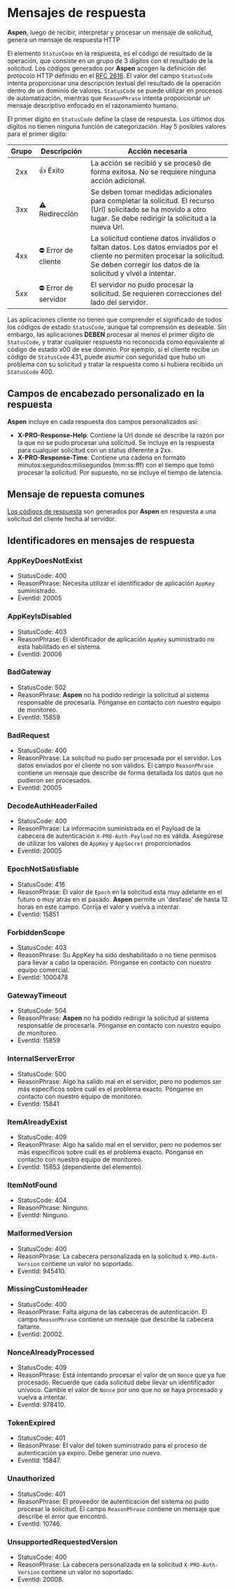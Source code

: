 # Mensajes de respuesta

**Aspen**, luego de recibir, interpretar y procesar un mensaje de solicitud, genera un mensaje de respuesta HTTP

El elemento `StatusCode` en la respuesta, es el código de resultado de la operación, que consiste en un grupo de 3 dígitos con el resultado de la solicitud.
Los códigos generados por **Aspen** acogen la definición del protocolo HTTP definido en el [RFC 2616](https://www.ietf.org/rfc/rfc2616.txt).
El valor del campo `StatusCode` intenta proporcionar una descripción textual del resultado de la operación dentro de un dominio de valores.
`StatusCode` se puede utilizar en procesos de automatización,  mientras que `ReasonPhrase` intenta proporcionar un mensaje descriptivo enfocado en el razonamiento humano.

El primer dígito en `StatusCode` define la clase de respuesta. Los últimos dos dígitos no tienen ninguna función de categorización. Hay 5 posibles valores para el primer dígito:

Grupo | Descripción | Acción necesaria
:---: | ----------- | -------------
2xx | :thumbsup: Éxito | La acción se recibió y se procesó de forma exitosa. No se requiere ninguna acción adicional.
3xx | :warning: Redirección |  Se deben tomar medidas adicionales para completar la solicitud. El recurso (Url) solicitado se ha movido a otro lugar. Se debe redirigir la solicitud a la nueva Url.
4xx |  :no_entry: Error de cliente | La solicitud contiene datos inválidos o faltan datos. Los datos enviados por el cliente no permiten procesar la solicitud. Se deben corregir los datos de la solicitud y vlvel a intentar.
5xx |  :no_entry: Error de servidor | El servidor no pudo procesar la solicitud. Se requieren correcciones del lado del servidor.

Las aplicaciones cliente no tienen que comprender el significado de todos los códigos de estado `StatusCode`, aunque tal comprensión es deseable.
Sin embargo, las aplicaciones **DEBEN** procesar al menos el primer dígito de `StatusCode`, y tratar cualquier respuesta no reconocida como equivalente al código de estado x00 de ese dominio.
Por ejemplo, si el cliente recibe un código de `StatusCode` 431, puede asumir con seguridad que hubo un problema con su solicitud y tratar la respuesta como si hubiera recibido un `StatusCode` 400.

## Campos de encabezado personalizado en la respuesta

**Aspen** incluye en cada respuesta dos campos personalizados así:

- **X\-PRO\-Response\-Help**: Contiene la Url donde se describe la razón por la que no se pudo procesar una solicitud. Se incluye en la respuesta para cualquier solicitud con un status diferente a 2xx.
- **X\-PRO\-Response\-Time**: Contiene una cadena en formato minutos:segundos:milisegundos (mm:ss:fff) con el tiempo que tomó procesar la solicitud. Por supuesto, no se incluye el tiempo de latencia.

## Mensaje de repuesta comunes

[Los códigos de respuesta](https://en.wikipedia.org/wiki/List_of_HTTP_status_codes) son generados por **Aspen** en respuesta a una solicitud del cliente hecha al servidor.

## Identificadores en mensajes de respuesta

### AppKeyDoesNotExist

- StatusCode: 400
- ReasonPhrase: Necesita utilizar el identificador de aplicación `AppKey` suministrado.
- EventId: 20005

### AppKeyIsDisabled

- StatusCode: 403
- ReasonPhrase: El identificador de aplicación `AppKey` suministrado no está habilitado en el sistema.
- EventId: 20006

### BadGateway

- StatusCode: 502
- ReasonPhrase: **Aspen** no ha podido redirigir la solicitud al sistema responsable de procesarla. Pónganse en contacto con nuestro equipo de monitoreo.
- EventId: 15859

### BadRequest

- StatusCode: 400
- ReasonPhrase: La solicitud no pudo ser procesada por el servidor. Los datos enviados por el cliente no son válidos. El campo `ReasonPhrase` contiene un mensaje que describe de forma detallada los datos que no pudieron ser procesados.
- EventId: 20005

### DecodeAuthHeaderFailed

- StatusCode: 400
- ReasonPhrase: La información suministrada en el Payload de la cabecera de autenticación `X-PRO-Auth-Payload` no es válida. Asegúrese de utilizar los valores de `AppKey` y `AppSecret` proporcionados
- EventId: 20005

### EpochNotSatisfiable

- StatusCode: 416
- ReasonPhrase: El valor de `Epoch` en la solicitud está muy adelante en el futuro o muy atrás en el pasado. **Aspen** permite un 'desfase' de hasta 12 horas en este campo. Corrija el valor y vuelva a intentar.
- EventId: 15851

### ForbiddenScope

- StatusCode: 403
- ReasonPhrase: Su AppKey ha sido deshabilitado o no tiene permisos para llevar a cabo la operación. Pónganse en contacto con nuestro equipo comercial.
- EventId: 1000478

### GatewayTimeout

- StatusCode: 504
- ReasonPhrase: **Aspen** no ha podido redirigir la solicitud al sistema responsable de procesarla. Pónganse en contacto con nuestro equipo de monitoreo.
- EventId: 15859

### InternalServerError

- StatusCode: 500
- ReasonPhrase: Algo ha salido mal en el servidor, pero no podemos ser más específicos sobre cuál es el problema exacto. Pónganse en contacto con nuestro equipo de monitoreo.
- EventId: 15841

### ItemAlreadyExist

- StatusCode: 409
- ReasonPhrase: Algo ha salido mal en el servidor, pero no podemos ser más específicos sobre cuál es el problema exacto. Pónganse en contacto con nuestro equipo de monitoreo.
- EventId: 15853 (dependiente del elemento).

### ItemNotFound

- StatusCode: 404
- ReasonPhrase: Ninguno.
- EventId: Ninguno.

### MalformedVersion

- StatusCode: 400
- ReasonPhrase: La cabecera personalizada en la solicitud `X-PRO-Auth-Version` contiene un valor no soportado.
- EventId: 945410.

### MissingCustomHeader

- StatusCode: 400
- ReasonPhrase: Falta alguna de las cabeceras de autenticación. El campo `ReasonPhrase` contiene un mensaje que describe la cabecera faltante.
- EventId: 20002.

### NonceAlreadyProcessed

- StatusCode: 409
- ReasonPhrase: Está intentando procesar el valor de un `Nonce` que ya fue procesado. Recuerde que cada solicitud debe llevar un identificador univoco. Cambie el valor de `Nonce` por uno que no se haya procesado y vuelva a intentar.
- EventId: 978410.

### TokenExpired

- StatusCode: 401
- ReasonPhrase: El valor del token suministrado para el proceso de autenticación ya expiro. Debe generar uno nuevo.
- EventId: 15847.

### Unauthorized

- StatusCode: 401
- ReasonPhrase: El proveedor de autenticación del sistema no pudo procesar la solicitud.  El campo `ReasonPhrase` contiene un mensaje que describe el error que encontró.
- EventId: 10746.

### UnsupportedRequestedVersion

- StatusCode: 400
- ReasonPhrase: La cabecera personalizada en la solicitud `X-PRO-Auth-Version` contiene un valor no soportado.
- EventId: 20008.
